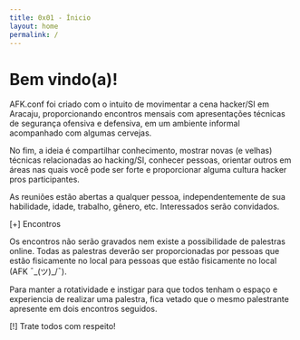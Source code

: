 ```yaml
---
title: 0x01 - Ínicio
layout: home
permalink: /
---
```


# Bem vindo(a)!

AFK.conf foi criado com o intuito de movimentar a cena hacker/SI em Aracaju, proporcionando encontros mensais com apresentações técnicas de segurança ofensiva e defensiva, em um ambiente informal acompanhado com algumas cervejas.

No fim, a ideia é compartilhar conhecimento, mostrar novas (e velhas) técnicas relacionadas ao hacking/SI, conhecer pessoas, orientar outros em áreas nas quais você pode ser forte e proporcionar alguma cultura hacker pros participantes.

As reuniões estão abertas a qualquer pessoa, independentemente de sua habilidade, idade, trabalho, gênero, etc.
Interessados serão convidados.

[+] Encontros

Os encontros não serão gravados nem existe a possibilidade de palestras online. Todas as palestras deverão ser proporcionadas por pessoas que estão fisicamente no local para pessoas que estão fisicamente no local (AFK ¯\_(ツ)_/¯).

Para manter a rotatividade e instigar para que todos tenham o espaço e experiencia de realizar uma palestra, fica vetado que o mesmo palestrante apresente em dois encontros seguidos.

[!] Trate todos com respeito!

